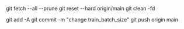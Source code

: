 git fetch --all --prune
git reset --hard origin/main
git clean -fd

git add -A
git commit -m "change train_batch_size"
git push origin main